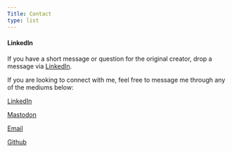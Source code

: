```yaml
---
Title: Contact
type: list
---
```



#### LinkedIn
If you have a short message or question for the original creator, drop a message via [LinkedIn](https://www.linkedin.com/in/heycharlola/).


If you are looking to connect with me, feel free to message me through any of the mediums below:

[LinkedIn](https://www.linkedin.com/in/justin-frye-b4b14763/)

[Mastodon](https://fosstodon.org/@Randoneering)

[Email](business@randoneering.tech)

[Github](https://github.com/randoneering)



